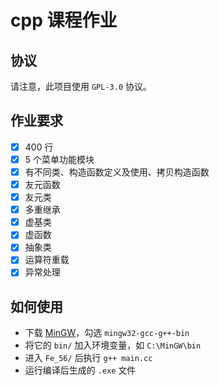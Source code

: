 # cpp 课程作业

## 协议

请注意，此项目使用 `GPL-3.0` 协议。

## 作业要求

- [x] 400 行
- [x] 5 个菜单功能模块
- [x] 有不同类、构造函数定义及使用、拷贝构造函数
- [x] 友元函数
- [x] 友元类
- [x] 多重继承
- [x] 虚基类
- [x] 虚函数
- [x] 抽象类
- [x] 运算符重载
- [x] 异常处理

## 如何使用

- 下载 [MinGW](https://osdn.net/projects/mingw/downloads/68260/mingw-get-setup.exe/)，勾选 `mingw32-gcc-g++-bin`
- 将它的 `bin/` 加入环境变量，如 `C:\MinGW\bin`
- 进入 `Fe_56/` 后执行 `g++ main.cc`
- 运行编译后生成的 `.exe` 文件
